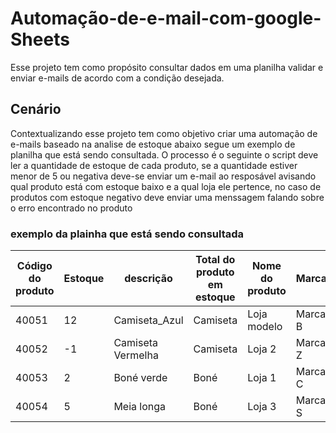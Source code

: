 # Automação-de-e-mail-com-google-Sheets
Esse projeto tem como propósito consultar dados em uma planilha validar e enviar e-mails de acordo com a condição desejada.

## Cenário
Contextualizando esse projeto tem como objetivo criar uma automação de e-mails baseado na analise de estoque abaixo segue um exemplo de planilha que está sendo consultada. 
O processo é o seguinte o script deve ler a quantidade de estoque de cada produto, 
se a quantidade estiver menor de 5 ou negativa deve-se enviar um e-mail ao resposável avisando qual produto está com estoque baixo e a qual loja ele pertence,
 no caso de produtos com estoque negativo deve enviar uma menssagem falando sobre o erro encontrado no produto 

### exemplo da plainha que está sendo consultada

|Código do produto | Estoque | descrição | Total do produto em estoque| Nome do produto | Marca | Modelo Preço|
|------------------|----------|-----------|---------------------------|------------------|-------|-------------|
|40051              |12      |Camiseta_Azul| Camiseta|Loja modelo|Marca B| 100,00|
|40052              |-1      | Camiseta Vermelha    | Camiseta  | Loja 2| Marca Z| 50,00|
|40053             |2        |Boné verde |Boné|Loja 1| Marca C| 35,00|
|40054               |5  |Meia longa | Boné| Loja 3| Marca S | 45,00|


